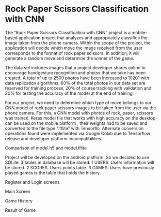 ﻿# Rock Paper Scissors Classification with CNN

The “Rock Paper Scissors Classification with CNN” project is a mobile-based application project that analyzes and appropriately classifies the image taken from the phone camera. Within the scope of the project, the application will decide which move the image received from the user corresponds to the format of rock paper scissors. In addition, it will generate a random move and determine the winner of the game.

The data set includes images that a project developer shares online to encourage handgesture recognition and photos that we take has been created. A total of up to 2500 photos have been increased to 10201 with data replication algorithms. 60% of the total photos in our data set are reserved for training process, 20% of course tracking with validation and 20% for testing the accuracy of the model at the end of training.

For our project, we need to determine which type of move belongs to our CNN model of rock paper scissors images to be taken from the user via the phone camera. For this, a CNN model with photos of rock, paper, scissors was trained. Keras model file that works with high accuracy on the desktop can be used on the mobile platform , their weights had to be saved and converted to the file type “.tflite” with Tensorflo. Alternate conversion operations found were implemented via Google Colab due to Tensorflow release and developer platform incompatibilities.



Comparison of model.h5 and model.tflite



Project will be developed on the android platform. So we decided to use SQLite.  3 tables in database will be stored:
1 USERS: Users information will be stored.
2 SCORES: Users points table.
3 GAMES: Users have previously played games is the table that holds the history.



Register and Login screens

 











Main Screen



Game History







Result of Game


